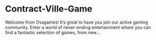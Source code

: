 # Contract-Ville-Game
Welcome from Ovagames! It’s great to have you join our active gaming community. Enter a world of never-ending entertainment where you can find a fantastic selection of games, from new…
